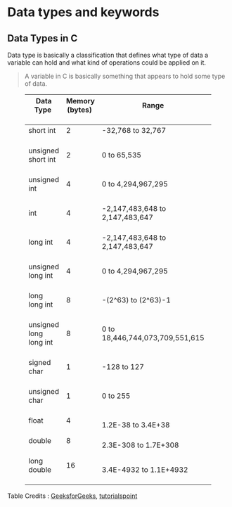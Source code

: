 # Data types and keywords

## Data Types in C

Data type is basically a classification that defines what type of data a variable can hold and what kind of operations could be applied on it. 

> A variable in C is basically something that appears to hold some type of data. 

<figure class=table><table><thead><tr><th>Data Type&nbsp;<br>&nbsp;<th>Memory (bytes)&nbsp;<br>&nbsp;<th>Range&nbsp;<br>&nbsp;<th>Format Specifier&nbsp;<br>&nbsp;<tbody><tr><td>short int&nbsp;<br>&nbsp;<td>2&nbsp;<br>&nbsp;<td>-32,768 to 32,767&nbsp;<br>&nbsp;<td>%hd&nbsp;<br>&nbsp;<tr><td>unsigned short int&nbsp;<br>&nbsp;<td>2&nbsp;<br>&nbsp;<td>0 to 65,535&nbsp;<br>&nbsp;<td>%hu&nbsp;<br>&nbsp;<tr><td>unsigned int&nbsp;<br>&nbsp;<td>4&nbsp;<br>&nbsp;<td>0 to 4,294,967,295&nbsp;<br>&nbsp;<td>%u&nbsp;<br>&nbsp;<tr><td>int&nbsp;<br>&nbsp;<td>4&nbsp;<br>&nbsp;<td>-2,147,483,648 to 2,147,483,647&nbsp;<br>&nbsp;<td>%d&nbsp;<br>&nbsp;<tr><td>long int&nbsp;<br>&nbsp;<td>4&nbsp;<br>&nbsp;<td>-2,147,483,648 to 2,147,483,647&nbsp;<br>&nbsp;<td>%ld&nbsp;<br>&nbsp;<tr><td>unsigned long int&nbsp;<br>&nbsp;<td>4&nbsp;<br>&nbsp;<td>0 to 4,294,967,295&nbsp;<br>&nbsp;<td>%lu&nbsp;<br>&nbsp;<tr><td>long long int&nbsp;<br>&nbsp;<td>8&nbsp;<br>&nbsp;<td>-(2^63) to (2^63)-1&nbsp;<br>&nbsp;<td>%lld&nbsp;<br>&nbsp;<tr><td>unsigned long long int&nbsp;<br>&nbsp;<td>8&nbsp;<br>&nbsp;<td>0 to 18,446,744,073,709,551,615&nbsp;<br>&nbsp;<td>%llu&nbsp;<br>&nbsp;<tr><td>signed char&nbsp;<br>&nbsp;<td>1&nbsp;<br>&nbsp;<td>-128 to 127&nbsp;<br>&nbsp;<td>%c&nbsp;<br>&nbsp;<tr><td>unsigned char&nbsp;<br>&nbsp;<td>1&nbsp;<br>&nbsp;<td>0 to 255&nbsp;<br>&nbsp;<td>%c&nbsp;<br>&nbsp;<tr><td>float&nbsp;<br>&nbsp;<td>4&nbsp;<br>&nbsp;<td>1.2E-38 to 3.4E+38&nbsp;<td>%f&nbsp;<br>&nbsp;<tr><td>double&nbsp;<br>&nbsp;<td>8&nbsp;<br>&nbsp;<td>	2.3E-308 to 1.7E+308&nbsp;<td>%lf&nbsp;<br>&nbsp;<tr><td>long double&nbsp;<br>&nbsp;<td>16&nbsp;<br>&nbsp;<td>3.4E-4932 to 1.1E+4932	&nbsp;<td>%Lf&nbsp;<br>&nbsp;</table></figure>

Table Credits : [GeeksforGeeks](https://www.geeksforgeeks.org/data-types-in-c/), [tutorialspoint](https://www.tutorialspoint.com/cprogramming/c_data_types.htm)
  
